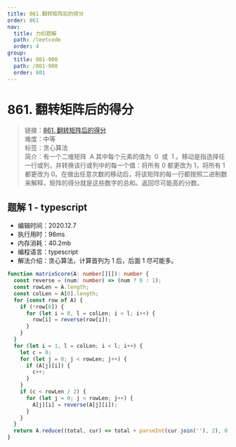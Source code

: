 ```yaml
---
title: 861.翻转矩阵后的得分
order: 861
nav:
  title: 力扣题解
  path: /leetcode
  order: 4
group:
  title: 801-900
  path: /801-900
  order: 801
---
```


# 861. 翻转矩阵后的得分

> 链接：[861. 翻转矩阵后的得分](https://leetcode-cn.com/problems/score-after-flipping-matrix/)  
> 难度：中等  
> 标签：贪心算法  
> 简介：有一个二维矩阵  A 其中每个元素的值为  0  或  1 。移动是指选择任一行或列，并转换该行或列中的每一个值：将所有 0 都更改为 1，将所有 1 都更改为 0。在做出任意次数的移动后，将该矩阵的每一行都按照二进制数来解释，矩阵的得分就是这些数字的总和。返回尽可能高的分数。

## 题解 1 - typescript

- 编辑时间：2020.12.7
- 执行用时：96ms
- 内存消耗：40.2mb
- 编程语言：typescript
- 解法介绍：贪心算法，计算首列为 1 后，后面 1 尽可能多。

```typescript
function matrixScore(A: number[][]): number {
  const reverse = (num: number) => (num ? 0 : 1);
  const rowLen = A.length;
  const colLen = A[0].length;
  for (const row of A) {
    if (!row[0]) {
      for (let i = 0, l = colLen; i < l; i++) {
        row[i] = reverse(row[i]);
      }
    }
  }
  for (let i = 1, l = colLen; i < l; i++) {
    let c = 0;
    for (let j = 0; j < rowLen; j++) {
      if (A[j][i]) {
        c++;
      }
    }
    if (c < rowLen / 2) {
      for (let j = 0; j < rowLen; j++) {
        A[j][i] = reverse(A[j][i]);
      }
    }
  }
  return A.reduce((total, cur) => total + parseInt(cur.join(''), 2), 0);
}
```
